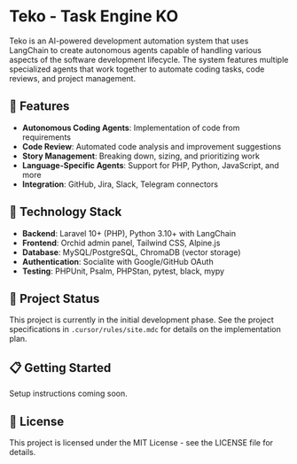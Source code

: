 # Teko - Task Engine KO

Teko is an AI-powered development automation system that uses LangChain to create autonomous agents capable of handling various aspects of the software development lifecycle. The system features multiple specialized agents that work together to automate coding tasks, code reviews, and project management.

## 🤖 Features

- **Autonomous Coding Agents**: Implementation of code from requirements
- **Code Review**: Automated code analysis and improvement suggestions
- **Story Management**: Breaking down, sizing, and prioritizing work
- **Language-Specific Agents**: Support for PHP, Python, JavaScript, and more
- **Integration**: GitHub, Jira, Slack, Telegram connectors

## 🚀 Technology Stack

- **Backend**: Laravel 10+ (PHP), Python 3.10+ with LangChain
- **Frontend**: Orchid admin panel, Tailwind CSS, Alpine.js
- **Database**: MySQL/PostgreSQL, ChromaDB (vector storage)
- **Authentication**: Socialite with Google/GitHub OAuth
- **Testing**: PHPUnit, Psalm, PHPStan, pytest, black, mypy

## 📝 Project Status

This project is currently in the initial development phase. See the project specifications in `.cursor/rules/site.mdc` for details on the implementation plan.

## 📋 Getting Started

Setup instructions coming soon.

## 📄 License

This project is licensed under the MIT License - see the LICENSE file for details.
